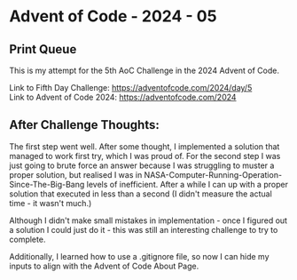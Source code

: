 # Advent of Code - 2024 - 05
## Print Queue
This is my attempt for the 5th AoC Challenge in the 
2024 Advent of Code.

Link to Fifth Day Challenge: https://adventofcode.com/2024/day/5 <br>
Link to Advent of Code 2024: https://adventofcode.com/2024

## After Challenge Thoughts:
The first step went well. After some thought, I implemented a 
solution that managed to work first try, which I was
proud of. For the second step I was just going to
brute force an answer because I was struggling to muster
a proper solution, but realised I was in 
NASA-Computer-Running-Operation-Since-The-Big-Bang levels
of inefficient. After a while I can up with a proper solution
that executed in less than a second (I didn't measure
the actual time - it wasn't much.)

Although I didn't make small mistakes in implementation - 
once I figured out a solution I could just do it - this was
still an interesting challenge to try to complete.

Additionally, I learned how to use a .gitignore file, so now
I can hide my inputs to align with the Advent of Code About
Page.
